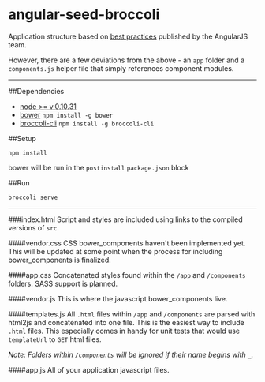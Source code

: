 angular-seed-broccoli
============

Application structure based on [best practices](https://docs.google.com/document/d/1XXMvReO8-Awi1EZXAXS4PzDzdNvV6pGcuaF4Q9821Es/pub) published by the AngularJS team.

However, there are a few deviations from the above - an `app` folder and a `components.js` helper file that simply references component modules.

---

##Dependencies

- [node >= v.0.10.31](http://nodejs.org/download)
- [bower](http://bower.io) `npm install -g bower`
- [broccoli-cli](https://github.com/broccolijs/broccoli) `npm install -g broccoli-cli`

##Setup

```
npm install
```

bower will be run in the `postinstall` `package.json` block

##Run

```
broccoli serve
```

---

###index.html
Script and styles are included using links to the compiled versions of `src`.

####vendor.css
CSS bower_components haven't been implemented yet.
This will be updated at some point when the process for including bower_components is finalized.

####app.css
Concatenated styles found within the `/app` and `/components` folders.
SASS support is planned.


####vendor.js
This is where the javascript bower_components live.

####templates.js
All `.html` files within `/app` and `/components` are parsed with html2js and concatenated into one file.
This is the easiest way to include `.html` files. This especially comes in handy for unit tests that would use  `templateUrl` to `GET` html files.

*Note: Folders within `/components` will be ignored if their name begins with `_`.*

####app.js
All of your application javascript files.
